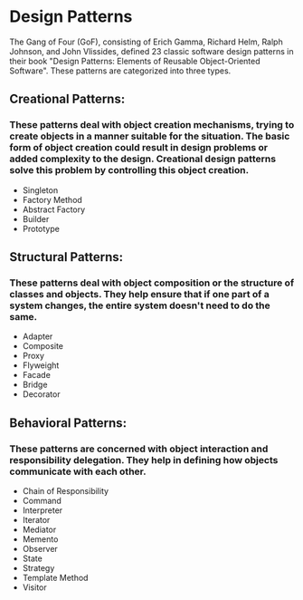 # Design Patterns

The Gang of Four (GoF), consisting of Erich Gamma, Richard Helm, Ralph Johnson, and John Vlissides, defined 23 classic software design patterns in their book "Design Patterns: Elements of Reusable Object-Oriented Software". These patterns are categorized into three types.

## Creational Patterns: 
### These patterns deal with object creation mechanisms, trying to create objects in a manner suitable for the situation. The basic form of object creation could result in design problems or added complexity to the design. Creational design patterns solve this problem by controlling this object creation. 
* Singleton
* Factory Method
* Abstract Factory
* Builder
* Prototype

## Structural Patterns: 
### These patterns deal with object composition or the structure of classes and objects. They help ensure that if one part of a system changes, the entire system doesn't need to do the same.
* Adapter
* Composite
* Proxy
* Flyweight
* Facade
* Bridge
* Decorator

## Behavioral Patterns: 
### These patterns are concerned with object interaction and responsibility delegation. They help in defining how objects communicate with each other.
* Chain of Responsibility
* Command
* Interpreter
* Iterator
* Mediator
* Memento
* Observer
* State
* Strategy
* Template Method
* Visitor